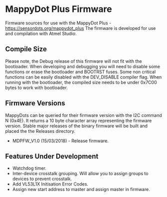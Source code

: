 # MappyDot Plus Firmware

Firmware sources for use with the MappyDot Plus - https://sensordots.org/mappydot_plus
The firmware is developed for use and compilation with Atmel Studio.

## Compile Size
Please note, the Debug release of this firmware will not fit with the bootloader. When developing and debugging you will need to disable some functions or erase the bootloader and BOOTRST fuses. 
Some non critical functions can be easily disabled with the DEV_DISABLE compiler flag.
When running with the bootloader, the compiled size needs to be under 0x7C00 bytes to work with bootloader.

## Firmware Versions
MappyDots can be queried for their firmware version with the I2C command N (0x4E). It returns a 10 byte character array representing the firmware version. Stable major releases of the binary firmware will be built and placed the the Releases directory.
   - MDPFW_V1.0 (15/03/2018) - Release firmware. 
    
## Features Under Development
   - Watchdog timer.
   - Inter-device crosstalk grouping. Will allow you to assign groups to devices to prevent crosstalk.
   - Add VL53L1X Initisation Error Codes.
   - Assign new start address to master and assign master in firmware.
